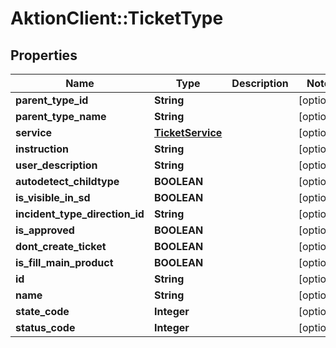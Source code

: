 # AktionClient::TicketType

## Properties
Name | Type | Description | Notes
------------ | ------------- | ------------- | -------------
**parent_type_id** | **String** |  | [optional] 
**parent_type_name** | **String** |  | [optional] 
**service** | [**TicketService**](TicketService.md) |  | [optional] 
**instruction** | **String** |  | [optional] 
**user_description** | **String** |  | [optional] 
**autodetect_childtype** | **BOOLEAN** |  | [optional] 
**is_visible_in_sd** | **BOOLEAN** |  | [optional] 
**incident_type_direction_id** | **String** |  | [optional] 
**is_approved** | **BOOLEAN** |  | [optional] 
**dont_create_ticket** | **BOOLEAN** |  | [optional] 
**is_fill_main_product** | **BOOLEAN** |  | [optional] 
**id** | **String** |  | [optional] 
**name** | **String** |  | [optional] 
**state_code** | **Integer** |  | [optional] 
**status_code** | **Integer** |  | [optional] 



